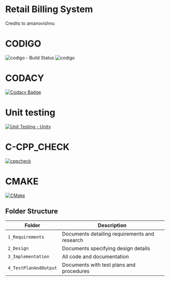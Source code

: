 # Retail Billing System 
Credits to amanovishnu 

# CODIGO #
![codigo - Build Status](https://api.codiga.io/project/30944/score/svg) 
![codigo](https://api.codiga.io/project/30944/status/svg) 
# CODACY #
[![Codacy Badge](https://app.codacy.com/project/badge/Grade/1cf3cea7803f444b8d926ffff2ae3ba2)](https://www.codacy.com/gh/LOGESHWARANS389/M1_RetailBillingSystem_Application/dashboard?utm_source=github.com&amp;utm_medium=referral&amp;utm_content=LOGESHWARANS389/M1_RetailBillingSystem_Application&amp;utm_campaign=Badge_Grade)
# Unit testing
[![Unit Testing - Unity](https://github.com/LOGESHWARANS389/M1_RetailBillingSystem_Application/actions/workflows/unity.yml/badge.svg)](https://github.com/LOGESHWARANS389/M1_RetailBillingSystem_Application/actions/workflows/unity.yml)
# C-CPP_CHECK #
[![cppcheck](https://github.com/LOGESHWARANS389/M1_RetailBillingSystem_Application/actions/workflows/c-cpp.yml/badge.svg)](https://github.com/LOGESHWARANS389/M1_RetailBillingSystem_Application/actions/workflows/c-cpp.yml) 
# CMAKE #
[![CMake](https://github.com/LOGESHWARANS389/M1_RetailBillingSystem_Application/actions/workflows/cmake.yml/badge.svg)](https://github.com/LOGESHWARANS389/M1_RetailBillingSystem_Application/actions/workflows/cmake.yml)


## Folder Structure
Folder               | Description
---------------------| -----------------------------------------
`1_Requirements`     | Documents detailing requirements and research
`2_Design      `     | Documents specifying design details
`3_Implementation `  | All code and documentation
`4_TestPlanAndOutput`| Documents with test plans and procedures
